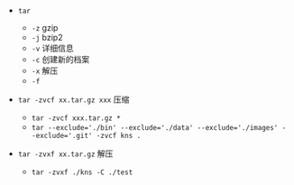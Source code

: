 

+ `tar`
    + `-z` gzip
    + `-j` bzip2
    + `-v` 详细信息
    + `-c` 创建新的档案
    + `-x` 解压
    + `-f` 

+ `tar -zvcf xx.tar.gz xxx` 压缩
    + `tar -zvcf xxx.tar.gz *`
    + `tar --exclude='./bin' --exclude='./data' --exclude='./images' --exclude='.git' -zvcf kns .`

+ `tar -zvxf xx.tar.gz` 解压
    + `tar -zvxf ./kns -C ./test`